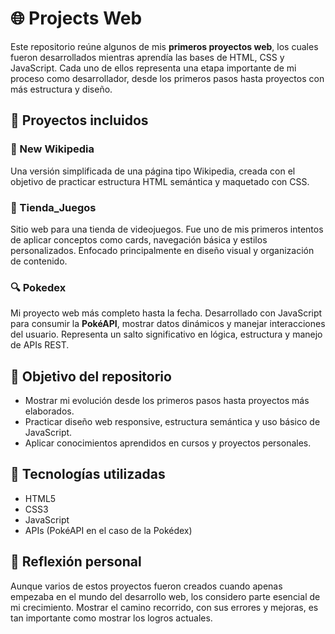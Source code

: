 # 🌐 Projects Web

Este repositorio reúne algunos de mis **primeros proyectos web**, los cuales fueron desarrollados mientras aprendía las bases de HTML, CSS y JavaScript. Cada uno de ellos representa una etapa importante de mi proceso como desarrollador, desde los primeros pasos hasta proyectos con más estructura y diseño.

## 📁 Proyectos incluidos

### 📰 New Wikipedia
Una versión simplificada de una página tipo Wikipedia, creada con el objetivo de practicar estructura HTML semántica y maquetado con CSS.

### 🛒 Tienda_Juegos
Sitio web para una tienda de videojuegos. Fue uno de mis primeros intentos de aplicar conceptos como cards, navegación básica y estilos personalizados. Enfocado principalmente en diseño visual y organización de contenido.

### 🔍 Pokedex
Mi proyecto web más completo hasta la fecha. Desarrollado con JavaScript para consumir la **PokéAPI**, mostrar datos dinámicos y manejar interacciones del usuario. Representa un salto significativo en lógica, estructura y manejo de APIs REST.

## 🎯 Objetivo del repositorio

- Mostrar mi evolución desde los primeros pasos hasta proyectos más elaborados.
- Practicar diseño web responsive, estructura semántica y uso básico de JavaScript.
- Aplicar conocimientos aprendidos en cursos y proyectos personales.

## 🚀 Tecnologías utilizadas

- HTML5
- CSS3
- JavaScript
- APIs (PokéAPI en el caso de la Pokédex)

## 🧠 Reflexión personal

Aunque varios de estos proyectos fueron creados cuando apenas empezaba en el mundo del desarrollo web, los considero parte esencial de mi crecimiento. Mostrar el camino recorrido, con sus errores y mejoras, es tan importante como mostrar los logros actuales.

